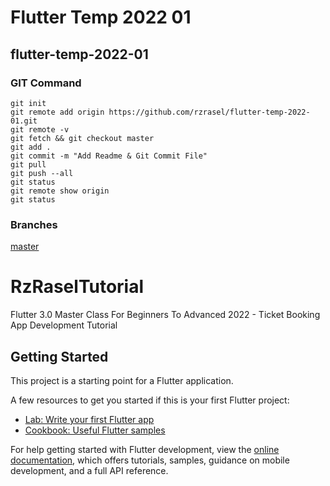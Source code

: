 # Flutter Temp 2022 01

## flutter-temp-2022-01

### GIT Command
```git_command
git init
git remote add origin https://github.com/rzrasel/flutter-temp-2022-01.git
git remote -v
git fetch && git checkout master
git add .
git commit -m "Add Readme & Git Commit File"
git pull
git push --all
git status
git remote show origin
git status
```

### Branches

[master](https://github.com/rzrasel/flutter-temp-2022-01https://docs.flutter.dev/cookbook)

# RzRaselTutorial

Flutter 3.0 Master Class For Beginners To Advanced 2022 - Ticket Booking App Development Tutorial

## Getting Started

This project is a starting point for a Flutter application.

A few resources to get you started if this is your first Flutter project:

- [Lab: Write your first Flutter app](https://docs.flutter.dev/get-started/codelab)
- [Cookbook: Useful Flutter samples](https://docs.flutter.dev/cookbook)

For help getting started with Flutter development, view the
[online documentation](https://docs.flutter.dev/), which offers tutorials,
samples, guidance on mobile development, and a full API reference.